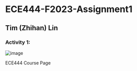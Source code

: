 # ECE444-F2023-Assignment1
## Tim (Zhihan) Lin

### Activity 1:
![image](https://github.com/tl07172/ECE444-F2023-Assignment1/assets/84355002/d619e95a-49f2-45a1-8bab-517c810fb71e)

ECE444 Course Page
